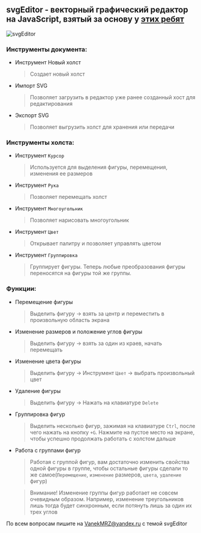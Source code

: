 ## svgEditor - векторный графический редактор на JavaScript, взятый за основу у [этих ребят](https://github.com/bmstu-iu9/utp2018-9-vector-editor)
![svgEditor](https://image.ibb.co/dmqRgd/svg_Editor.png)
### Инструменты документа:
* Инструмент Новый холст
  > Создает новый холст
* Импорт SVG
  > Позволяет загрузить в редактор уже ранее созданный хост для редактирования
* Экспорт SVG
  > Позволяет выгрузить холст для хранения или передачи
### Инструменты холста:
* Инструмент `Курсор` 
  > Используется для выделения фигуры, перемещения, изменения ее размеров
* Инструмент `Рука` 
  > Позволяет перемещать холст
* Инструмент `Многоугольник`
  > Позволяет нарисовать многоугольник
* Инструмент `Цвет`
  > Открывает палитру и позволяет управлять цветом
* Инструмент `Группировка`
  > Группирует фигуры. Теперь любые преобразования фигуры переносятся на фигуры той же группы.
### Функции:
* Перемещение фигуры
  > Выделить фигуру -> взять за центр и переместить в произвольную область экрана
* Изменение размеров и положение углов фигуры
  > Выделить фигуру -> взять за один из краев, начать перемещать
* Изменение цвета фигуры
  > Выделить фигуру -> Инструмент `Цвет` -> выбрать произвольный цвет
* Удаление фигуры
  > Выделить фигуру -> Нажать на клавиатуре `Delete`
* Группировка фигур
  > Выделить несколько фигур, зажимая на клавиатуре `Ctrl`, после чего нажать на кнопку `+G`. Нажмите на пустое место на экране, чтобы успешно продолжать работать с холстом дальше
* Работа с группами фигур
  > Работая с группой фигур, вам достаточно изменить свойства одной фигуры в группе, чтобы остальные фигуры сделали то же самое(`Перемещение`, `изменение` размеров, `цвета`, `удаление` фигур)
  
  > Внимание! Изменение группы фигур работает не совсем очевидным образом. Например, изменение треугольников лишь тогда будет синхронным, если потянуть лишь за один их трех углов 

По всем вопросам пишите на VanekMRZ@yandex.ru c темой svgEditor